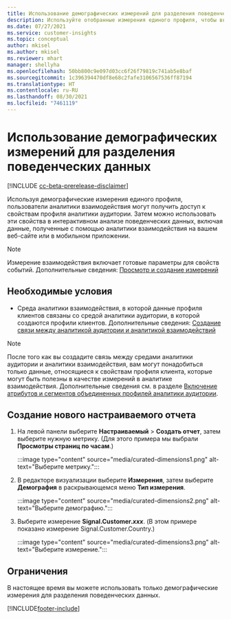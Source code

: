 ```yaml
---
title: Использование демографических измерений для разделения поведенческих данных (отобранные измерения)
description: Используйте отобранные измерения единого профиля, чтобы включить свойства профиля клиента аналитики аудитории.
ms.date: 07/27/2021
ms.service: customer-insights
ms.topic: conceptual
author: mkisel
ms.author: mkisel
ms.reviewer: mhart
manager: shellyha
ms.openlocfilehash: 50bb800c9e097d03cc6f26f79819c741ab5e8baf
ms.sourcegitcommit: 1c396394470df8e68c2fafe3106567536ff87194
ms.translationtype: HT
ms.contentlocale: ru-RU
ms.lasthandoff: 08/30/2021
ms.locfileid: "7461119"
---
```

# <a name="use-demographic-dimensions-for-splitting-behavioral-data"></a>Использование демографических измерений для разделения поведенческих данных

[!INCLUDE [cc-beta-prerelease-disclaimer](includes/cc-beta-prerelease-disclaimer.md)]

Используя демографические измерения единого профиля, пользователи аналитики взаимодействия могут получить доступ к свойствам профиля аналитики аудитории. Затем можно использовать эти свойства в интерактивном анализе поведенческих данных, включая данные, полученные с помощью аналитики взаимодействия на вашем веб-сайте или в мобильном приложении.

>[!NOTE]
> Измерение взаимодействия включает готовые параметры для свойств событий. Дополнительные сведения: [Просмотр и создание измерений](dimensions.md)

## <a name="prerequisite"></a>Необходимые условия

- Среда аналитики взаимодействия, в которой данные профиля клиентов связаны со средой аналитики аудитории, в которой создаются профили клиентов. Дополнительные сведения: [Создание связи между аналитикой аудитории и аналитикой взаимодействий](integrate-audience-insights-engagement-insights.md)

> [!NOTE]
> После того как вы создадите связь между средами аналитики аудитории и аналитики взаимодействия, вам могут понадобиться только данные, относящиеся к свойствам профиля клиента, которые могут быть полезны в качестве измерений в аналитике взаимодействия. Дополнительные сведения см. в разделе [Включение атрибутов и сегментов объединенных профилей аналитики аудитории](integrate-audience-insights-engagement-insights.md#enable-audience-insights-unified-profiles-attributes-and-segments).<!--note from editor: Suggested. -->

## <a name="create-a-new-custom-report"></a>Создание нового настраиваемого отчета

1. На левой панели выберите **Настраиваемый** > **Создать отчет**, затем выберите нужную метрику. (Для этого примера мы выбрали **Просмотры страниц по часам**.)

    :::image type="content" source="media/curated-dimensions1.png" alt-text="Выберите метрику.":::

2. В редакторе визуализации выберите **Измерения**, затем выберите **Демография** в раскрывающемся меню **Тип измерения**.

    :::image type="content" source="media/curated-dimensions2.png" alt-text="Выберите демографию.":::

3. Выберите измерение **Signal.Customer.*xxx***. (В этом примере показано измерение Signal.Customer.Country.)

    :::image type="content" source="media/curated-dimensions3.png" alt-text="Выберите измерение.":::
  
## <a name="limitations"></a>Ограничения

В настоящее время вы можете использовать только демографические измерения для разделения поведенческих данных.


[!INCLUDE[footer-include](../includes/footer-banner.md)]
